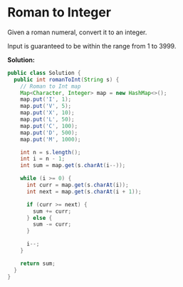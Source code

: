 # Roman to Integer

Given a roman numeral, convert it to an integer.

Input is guaranteed to be within the range from 1 to 3999.

**Solution:**
```java
public class Solution {
  public int romanToInt(String s) {
    // Roman to Int map
    Map<Character, Integer> map = new HashMap<>();
    map.put('I', 1);
    map.put('V', 5);
    map.put('X', 10);
    map.put('L', 50);
    map.put('C', 100);
    map.put('D', 500);
    map.put('M', 1000);

    int n = s.length();
    int i = n - 1;
    int sum = map.get(s.charAt(i--));

    while (i >= 0) {
      int curr = map.get(s.charAt(i));
      int next = map.get(s.charAt(i + 1));

      if (curr >= next) {
        sum += curr;
      } else {
        sum -= curr;
      }

      i--;
    }

    return sum;
  }
}
```